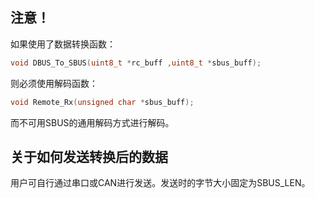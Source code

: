 ## 注意！

如果使用了数据转换函数：

```c
void DBUS_To_SBUS(uint8_t *rc_buff ,uint8_t *sbus_buff);
```

则必须使用解码函数：

```c
void Remote_Rx(unsigned char *sbus_buff);
```

而不可用SBUS的通用解码方式进行解码。

## 关于如何发送转换后的数据

用户可自行通过串口或CAN进行发送。发送时的字节大小固定为SBUS_LEN。

